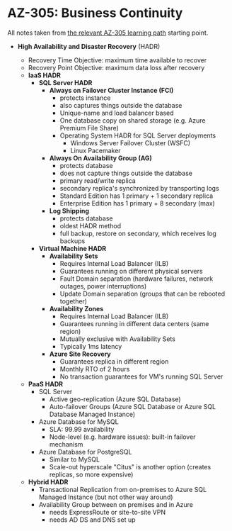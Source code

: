 # AZ-305: Business Continuity

All notes taken from [the relevant AZ-305 learning path](https://learn.microsoft.com/en-us/training/paths/design-business-continuity-solutions/) starting point.

- **High Availability and Disaster Recovery** (HADR)

  - Recovery Time Objective: maximum time available to recover
  - Recovery Point Objective: maximum data loss after recovery
  - **IaaS HADR**
    - **SQL Server HADR**
      - **Always on Failover Cluster Instance (FCI)**
        - protects instance
        - also captures things outside the database
        - Unique-name and load balancer based
        - One database copy on shared storage (e.g. Azure Premium File Share)
        - Operating System HADR for SQL Server deployments
          - Windows Server Failover Cluster (WSFC)
          - Linux Pacemaker
      - **Always On Availability Group (AG)**
        - protects database
        - does not capture things outside the database
        - primary read/write replica
        - secondary replica's synchronized by transporting logs
        - Standard Edition has 1 primary + 1 secondary replica
        - Enterprise Edition has 1 primary + 8 secondary (max)
      - **Log Shipping**
        - protects database
        - oldest HADR method
        - full backup, restore on secondary, which receives log backups
    - **Virtual Machine HADR**
      - **Availability Sets**
        - Requires Internal Load Balancer (ILB)
        - Guarantees running on different physical servers
        - Fault Domain separation (hardware failures, network outages, power interruptions)
        - Update Domain separation (groups that can be rebooted together)
      - **Availability Zones**
        - Requires Internal Load Balancer (ILB)
        - Guarantees running in different data centers (same region)
        - Mutually exclusive with Availability Sets
        - Typically 1ms latency
      - **Azure Site Recovery**
        - Guarantees replica in different region
        - Monthly RTO of 2 hours
        - No transaction guarantees for VM's running SQL Server
  - **PaaS HADR**
    - SQL Server
      - Active geo-replication (Azure SQL Database)
      - Auto-failover Groups (Azure SQL Database or Azure SQL Database Managed Instance)
    - Azure Database for MySQL
      - SLA: 99.99 availability
      - Node-level (e.g. hardware issues): built-in failover mechanism
    - Azure Database for PostgreSQL
      - Similar to MySQL
      - Scale-out hyperscale "Citus" is another option (creates replicas, so more expensive)
  - **Hybrid HADR**
    - Transactional Replication from on-premises to Azure SQL Managed Instance (but not other way around)
    - Availability Group between on premises and in Azure
      - needs ExpressRoute or site-to-site VPN
      - needs AD DS and DNS set up
